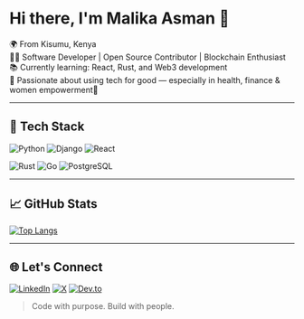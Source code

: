 # Hi there, I'm Malika Asman 👋

🌍 From Kisumu, Kenya  
👩‍💻 Software Developer | Open Source Contributor | Blockchain Enthusiast  
📚 Currently learning: React, Rust, and Web3 development  
🎯 Passionate about using tech for good — especially in health, finance & women empowerment🌱 

---

## 🔧 Tech Stack

![Python](https://img.shields.io/badge/Python-3776AB?style=flat&logo=python&logoColor=white)  ![Django](https://img.shields.io/badge/Django-092E20?style=flat&logo=django)   ![React](https://img.shields.io/badge/React-61DAFB?style=flat&logo=react)

![Rust](https://img.shields.io/badge/Rust-000000?style=flat&logo=rust)    ![Go](https://img.shields.io/badge/Go-00ADD8?style=flat&logo=go)    ![PostgreSQL](https://img.shields.io/badge/PostgreSQL-316192?style=flat&logo=postgresql)

---

## 📈 GitHub Stats

[![Top Langs](https://github-readme-stats.vercel.app/api/top-langs/?username=malika7188&layout=compact&theme=radical)](https://github.com/anuraghazra/github-readme-stats)

---

## 🌐 Let's Connect

[![LinkedIn](https://img.shields.io/badge/LinkedIn-blue?style=flat&logo=linkedin&logoColor=white)](https://www.linkedin.com/in/asman-malika-84981a211/)
[![X](https://img.shields.io/badge/X-000000?style=flat&logo=twitter)](https://x.com/AsmanMalika)
[![Dev.to](https://img.shields.io/badge/Dev.to-black?style=flat&logo=dev.to)](https://dev.to/malika7188)

> Code with purpose. Build with people.

